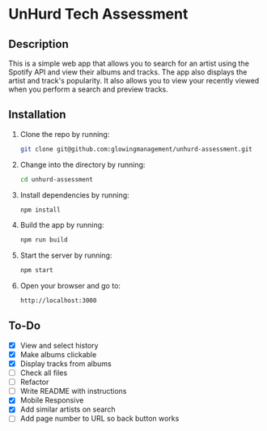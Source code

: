 # UnHurd Tech Assessment

## Description

This is a simple web app that allows you to search for an artist using the Spotify API and view their albums and tracks. The app also displays the artist and track's popularity. It also allows you to view your recently viewed when you perform a search and preview tracks.

## Installation

1. Clone the repo by running:

    ```bash
    git clone git@github.com:glowingmanagement/unhurd-assessment.git
    ```

2. Change into the directory by running:

    ```bash
    cd unhurd-assessment
    ```

3. Install dependencies by running:

    ```bash
    npm install
    ```

4. Build the app by running:

    ```bash
    npm run build
    ```

5. Start the server by running:

    ```bash
    npm start
    ```

6. Open your browser and go to:

    ```bash
    http://localhost:3000
    ```

## To-Do

- [X] View and select history
- [X] Make albums clickable
- [X] Display tracks from albums
- [ ] Check all files
- [ ] Refactor
- [ ] Write README with instructions
- [X] Mobile Responsive
- [X] Add similar artists on search
- [ ] Add page number to URL so back button works
